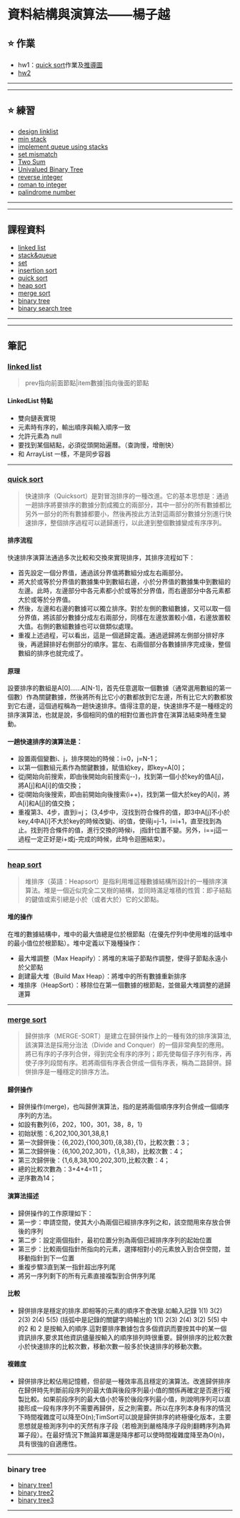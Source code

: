 # 資料結構與演算法——楊子越
## :star: 作業
* hw1：[quick sort](https://github.com/yanjiyue/sac/blob/master/%E4%BD%9C%E6%A5%AD/quicksort.ipynb)作業及[推導圖](https://github.com/yanjiyue/sac/blob/master/%E4%BD%9C%E6%A5%AD/quicksort.png)
* [hw2](https://github.com/yanjiyue/sac/tree/master/%E4%BD%9C%E6%A5%AD/hw2)
---
---
## :star: 練習
* [design linklist](https://github.com/yanjiyue/sac/blob/master/%E7%B7%B4%E7%BF%92/design%20linked%20list.py)
* [min stack](https://github.com/yanjiyue/sac/blob/master/%E7%B7%B4%E7%BF%92/min%20stack.py)
* [implement queue using stacks](https://github.com/yanjiyue/sac/blob/master/%E7%B7%B4%E7%BF%92/Implement%20Queue%20using%20Stacks.py)
* [set mismatch](https://github.com/yanjiyue/sac/blob/master/%E7%B7%B4%E7%BF%92/set%20mismatch%E8%A7%A3%E9%87%8B)
* [Two Sum](https://github.com/yanjiyue/sac/blob/master/%E7%B7%B4%E7%BF%92/two%20sum.py)
* [Univalued Binary Tree](https://github.com/yanjiyue/sac/blob/master/%E7%B7%B4%E7%BF%92/Univalued%20Binary%20Tree.py)
* [reverse integer](https://github.com/yanjiyue/sac/blob/master/%E7%B7%B4%E7%BF%92/reverse%20integer.py)
* [roman to integer](https://github.com/yanjiyue/sac/blob/master/%E7%B7%B4%E7%BF%92/roman%20to%20integer.py)
* [palindrome number](https://github.com/yanjiyue/sac/blob/master/%E7%B7%B4%E7%BF%92/palindrome%20number.py)
---
---
## 課程資料
* [linked list](https://docs.google.com/presentation/d/e/2PACX-1vTB218-EdUZ5jpNz6Uv4TOZQc37Y281v128_aRcWC6EhkTQs5bS8fh7yysmcuzb9R2QPN6_PDshFWL_/pub?start=false&loop=false&delayms=3000&slide=id.p)
* [stack&queue](https://docs.google.com/presentation/d/e/2PACX-1vQ1hb79im0vqpApCttGnXAFRT8SqH9HQP0b_oyVRCV8SVyiHLkHJjidYGAfxkvq468QMumFIDdTeiB-/pub?start=false&loop=false&delayms=3000&slide=id.p)
* [set](https://docs.google.com/presentation/d/e/2PACX-1vT6BvB7aI9oLgyum8tdIgGVr8kabqtwo8KZV3ayzKKQqGkpAnvrjT3JabWu-Hms9kUaDILyCU8-Qqhl/pub?start=false&loop=false&delayms=3000&slide=id.p)
* [insertion sort](https://docs.google.com/presentation/d/e/2PACX-1vQOTMDM-5-OUaGfnLUOFVgefFwSVRplSwnbicp0CXOQrB5H8RM_1Aq8o_4JxHlncEmhjvqk3tzcoB7s/pub?start=false&loop=false&delayms=3000&slide=id.p)
* [quick sort](https://docs.google.com/presentation/d/e/2PACX-1vSqz8sTxT4xyjgiz-htLvZd7FZ_5ZzgKf60pFEoNLU5S77JxrsGJ2vd15CdxlfLtT3g2aizHP-Ebk9b/pub?start=false&loop=false&delayms=3000&slide=id.p)
* [heap sort](https://docs.google.com/presentation/d/e/2PACX-1vRAGwnUvg6BcXoML5u9f4gO6YKcz0vXf7bDnPho_S7mG5D0SBR78djt91RKUPMxqNfkVIcu3l5WCXPh/pub?start=false&loop=false&delayms=3000&slide=id.p)
* [merge sort](https://docs.google.com/presentation/d/e/2PACX-1vToxkEzc1H1RT5MI9G941KQFBC7GO_Efn95wTqXLEdr3LDBSNcQb-M46IOC-_RzZih6IBEwwy3rWQuE/pub?start=false&loop=false&delayms=3000&slide=id.p)
* [binary tree](https://docs.google.com/presentation/d/e/2PACX-1vSC3P8sGElP48mJTjqT309470SmTFBwJXWsU9hTX2hg5tVpiG4yC703qA7ibPep-Qakmm2Mw_F-ScZh/pub?start=false&loop=false&delayms=3000&slide=id.p)
* [binary search tree](https://docs.google.com/presentation/d/e/2PACX-1vQgUh73yvSdxAvMH50DHWJ5lsCX8-daMxtoltU9rYW7xCmqYz2A1wOv0Vcx_F9KO5ZUvZBv3IF1TjGi/pub?start=false&loop=false&delayms=3000&slide=id.p)
---
---
## 筆記
### [linked list](https://blog.csdn.net/weixin_42139757/article/details/82108515)
>prev指向前面節點|item數據|指向後面的節點
#### LinkedList 特點
 - 雙向鏈表實現
 - 元素時有序的，輸出順序與輸入順序一致
 - 允許元素為 null
 - 要找到某個結點，必須從頭開始遍曆。（查詢慢，增刪快）
 - 和 ArrayList 一樣，不是同步容器
---
### [quick sort](https://baike.baidu.com/item/快速排序算法/369842?fromtitle=quick%20sort&fromid=18082058&fr=aladdin)
>快速排序（Quicksort）是對冒泡排序的一種改進。它的基本思想是：通過一趟排序將要排序的數據分割成獨立的兩部分，其中一部分的所有數據都比另外一部分的所有數據都要小，然後再按此方法對這兩部分數據分別進行快速排序，整個排序過程可以遞歸進行，以此達到整個數據變成有序序列。
#### 排序流程
快速排序演算法通過多次比較和交換來實現排序，其排序流程如下： 
- 首先設定一個分界值，通過該分界值將數組分成左右兩部分。 
- 將大於或等於分界值的數據集中到數組右邊，小於分界值的數據集中到數組的左邊。此時，左邊部分中各元素都小於或等於分界值，而右邊部分中各元素都大於或等於分界值。 
- 然後，左邊和右邊的數據可以獨立排序。對於左側的數組數據，又可以取一個分界值，將該部分數據分成左右兩部分，同樣在左邊放置較小值，右邊放置較大值。右側的數組數據也可以做類似處理。 
- 重複上述過程，可以看出，這是一個遞歸定義。通過遞歸將左側部分排好序後，再遞歸排好右側部分的順序。當左、右兩個部分各數據排序完成後，整個數組的排序也就完成了。
#### 原理
設要排序的數組是A[0]……A[N-1]，首先任意選取一個數據（通常選用數組的第一個數）作為關鍵數據，然後將所有比它小的數都放到它左邊，所有比它大的數都放到它右邊，這個過程稱為一趟快速排序。值得注意的是，快速排序不是一種穩定的排序演算法，也就是說，多個相同的值的相對位置也許會在演算法結束時產生變動。
#### 一趟快速排序的演算法是：
- 設置兩個變數i、j，排序開始的時候：i=0，j=N-1； 
- 以第一個數組元素作為關鍵數據，賦值給key，即key=A[0]； 
- 從j開始向前搜索，即由後開始向前搜索(j--)，找到第一個小於key的值A[j]，將A[j]和A[i]的值交換； 
- 從i開始向後搜索，即由前開始向後搜索(i++)，找到第一個大於key的A[i]，將A[i]和A[j]的值交換；
- 重複第3、4步，直到i=j； (3,4步中，沒找到符合條件的值，即3中A[j]不小於key,4中A[i]不大於key的時候改變j、i的值，使得j=j-1，i=i+1，直至找到為止。找到符合條件的值，進行交換的時候i， j指針位置不變。另外，i==j這一過程一定正好是i+或j-完成的時候，此時令迴圈結束）。
---
### [heap sort](https://baike.baidu.com/item/堆排序/2840151?fr=aladdin)
>堆排序（英語：Heapsort）是指利用堆這種數據結構所設計的一種排序演算法。堆是一個近似完全二叉樹的結構，並同時滿足堆積的性質：即子結點的鍵值或索引總是小於（或者大於）它的父節點。
#### 堆的操作
在堆的數據結構中，堆中的最大值總是位於根節點（在優先佇列中使用堆的話堆中的最小值位於根節點）。堆中定義以下幾種操作：

- 最大堆調整（Max Heapify）：將堆的末端子節點作調整，使得子節點永遠小於父節點
- 創建最大堆（Build Max Heap）：將堆中的所有數據重新排序
- 堆排序（HeapSort）：移除位在第一個數據的根節點，並做最大堆調整的遞歸運算
---
### [merge sort](https://baike.baidu.com/item/归并排序/1639015?fr=aladdin)
>歸併排序（MERGE-SORT）是建立在歸併操作上的一種有效的排序演算法,該演算法是採用分治法（Divide and Conquer）的一個非常典型的應用。將已有序的子序列合併，得到完全有序的序列；即先使每個子序列有序，再使子序列段間有序。若將兩個有序表合併成一個有序表，稱為二路歸併。歸併排序是一種穩定的排序方法。

#### 歸併操作 
 - 歸併操作(merge)，也叫歸併演算法，指的是將兩個順序序列合併成一個順序序列的方法。
 - 如設有數列{6，202，100，301，38，8，1}
 - 初始狀態：6,202,100,301,38,8,1
 - 第一次歸併後：{6,202},{100,301},{8,38},{1}，比較次數：3；
 - 第二次歸併後：{6,100,202,301}，{1,8,38}，比較次數：4；
 - 第三次歸併後：{1,6,8,38,100,202,301},比較次數：4；
 - 總的比較次數為：3+4+4=11；
 - 逆序數為14；
#### 演算法描述
 - 歸併操作的工作原理如下：
  - 第一步：申請空間，使其大小為兩個已經排序序列之和，該空間用來存放合併後的序列
  - 第二步：設定兩個指針，最初位置分別為兩個已經排序序列的起始位置
  - 第三步：比較兩個指針所指向的元素，選擇相對小的元素放入到合併空間，並移動指針到下一位置
  - 重複步驟3直到某一指針超出序列尾
  - 將另一序列剩下的所有元素直接複製到合併序列尾
#### 比較
 - 歸併排序是穩定的排序.即相等的元素的順序不會改變.如輸入記錄 1(1) 3(2) 2(3) 2(4) 5(5) (括弧中是記錄的關鍵字)時輸出的 1(1) 2(3) 2(4) 3(2) 5(5) 中的2 和 2 是按輸入的順序.這對要排序數據包含多個資訊而要按其中的某一個資訊排序,要求其他資訊儘量按輸入的順序排列時很重要。歸併排序的比較次數小於快速排序的比較次數，移動次數一般多於快速排序的移動次數。
#### 複雜度
 - 歸併排序比較佔用記憶體，但卻是一種效率高且穩定的演算法。改進歸併排序在歸併時先判斷前段序列的最大值與後段序列最小值的關係再確定是否進行複製比較。如果前段序列的最大值小於等於後段序列最小值，則說明序列可以直接形成一段有序序列不需要再歸併，反之則需要。所以在序列本身有序的情況下時間複雜度可以降至O(n);TimSort可以說是歸併排序的終極優化版本，主要思想就是檢測序列中的天然有序子段（若檢測到嚴格降序子段則翻轉序列為昇冪子段）。在最好情況下無論昇冪還是降序都可以使時間複雜度降至為O(n)，具有很強的自適應性。
---
### binary tree
* [binary tree1](http://www.csie.ntnu.edu.tw/~u91029/BinaryTree.html)
* [binary tree2](https://new.qq.com/rain/a/20190118A0V28C)
* [binary tree3](https://baike.baidu.com/item/二叉树/1602879?fr=aladdin)
---
